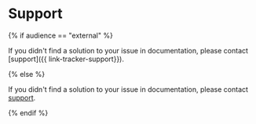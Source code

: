 # Support

{% if audience == "external" %}

If you didn't find a solution to your issue in documentation, please contact [support]({{ link-tracker-support}}).

{% else %}

If you didn't find a solution to your issue in documentation, please contact [support](https://forms.yandex-team.ru/surveys/14549/).

{% endif %}

